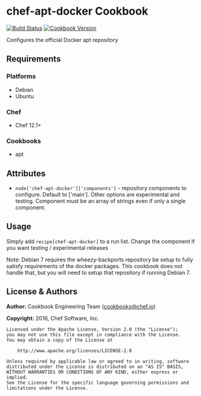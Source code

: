 # chef-apt-docker Cookbook

[![Build Status](https://travis-ci.org/chef-cookbooks/chef-apt-docker.svg?branch=master)](https://travis-ci.org/chef-cookbooks/chef-apt-docker) [![Cookbook Version](https://img.shields.io/cookbook/v/chef-apt-docker.svg)](https://supermarket.chef.io/cookbooks/chef-apt-docker)

Configures the official Docker apt repository

## Requirements

### Platforms

- Debian
- Ubuntu

### Chef

- Chef 12.1+

### Cookbooks

- apt

## Attributes

- `node['chef-apt-docker']['components']` - repository components to configure. Default to ['main']. Other options are experimental and testing. Component must be an array of strings even if only a single component.

## Usage

Simply add `recipe[chef-apt-docker]` to a run list. Change the component if you want testing / experimental releases

Note: Debian 7 requires the wheezy-backports repository be setup to fully satisfy requirements of the docker packages. This cookbook does not handle that, but you will need to setup that repository if running Debian 7.

## License & Authors

**Author:** Cookbook Engineering Team ([cookbooks@chef.io](mailto:cookbooks@chef.io))

**Copyright:** 2016, Chef Software, Inc.

```
Licensed under the Apache License, Version 2.0 (the "License");
you may not use this file except in compliance with the License.
You may obtain a copy of the License at

    http://www.apache.org/licenses/LICENSE-2.0

Unless required by applicable law or agreed to in writing, software
distributed under the License is distributed on an "AS IS" BASIS,
WITHOUT WARRANTIES OR CONDITIONS OF ANY KIND, either express or implied.
See the License for the specific language governing permissions and
limitations under the License.
```
